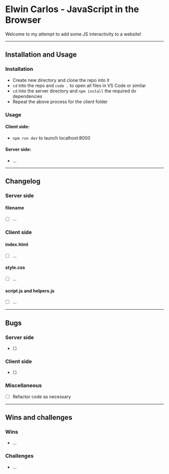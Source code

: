 # Elwin Carlos - JavaScript in the Browser

Welcome to my attempt to add some JS interactivity to a website!

***

## Installation and Usage

### Installation

- Create new directory and clone the repo into it
- `cd` into the repo and `code .` to open all files in VS Code or similar
- `cd` into the server directory and `npm install` the required dv dependencies
- Repeat the above process for the client folder

### Usage

#### Client side:
- `npm run dev` to launch localhost:8000

#### Server side:
- ...

***

## Changelog

### Server side

#### filename

- [ ] ...

### Client side

#### index.html

- [ ] ...

#### style.css

- [ ] ...

#### script.js and helpers.js

- [ ] ...
 
***

## Bugs

### Server side

- [ ] 

### Client side

- [ ] 

### Miscellaneous

- [ ] Refactor code as necessary

***

## Wins and challenges

### Wins

- ...

### Challenges

- ...
